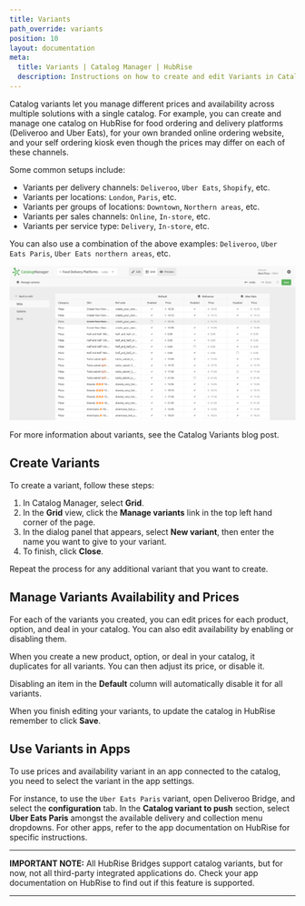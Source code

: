 ```yaml
---
title: Variants
path_override: variants
position: 10
layout: documentation
meta:
  title: Variants | Catalog Manager | HubRise
  description: Instructions on how to create and edit Variants in Catalog Manager. Synchronise catalogs between your EPOS and your apps.
---
```


Catalog variants let you manage different prices and availability across multiple solutions with a single catalog. For example, you can create and manage one catalog on HubRise for food ordering and delivery platforms (Deliveroo and Uber Eats), for your own branded online ordering website, and your self ordering kiosk  even though the prices may differ on each of these channels.

Some common setups include:

- Variants per delivery channels: `Deliveroo`, `Uber Eats`, `Shopify`, etc.
- Variants per locations: `London`, `Paris`, etc.
- Variants per groups of locations: `Downtown`, `Northern areas`, etc.
- Variants per sales channels: `Online`, `In-store`, etc.
- Variants per service type: `Delivery`, `In-store`, etc.

You can also use a combination of the above examples: `Deliveroo`, `Uber Eats Paris`, `Uber Eats northern areas`, etc.

![Catalog Manager Grid View](./images/020-grid-view.png)

For more information about variants, see the <Link href="/blog/catalog-variants">Catalog Variants blog post</Link>.

## Create Variants

To create a variant, follow these steps:

1. In Catalog Manager, select **Grid**.
1. In the **Grid** view, click the **Manage variants** link in the top left hand corner of the page.
1. In the dialog panel that appears, select **New variant**, then enter the name you want to give to your variant.
1. To finish, click **Close**.

Repeat the process for any additional variant that you want to create.

## Manage Variants Availability and Prices

For each of the variants you created, you can edit prices for each product, option, and deal in your catalog. You can also edit availability by enabling or disabling them.

When you create a new product, option, or deal in your catalog, it duplicates for all variants. You can then adjust its price, or disable it.

Disabling an item in the **Default** column will automatically disable it for all variants.

When you finish editing your variants, to update the catalog in HubRise remember to click **Save**.

## Use Variants in Apps

To use prices and availability variant in an app connected to the catalog, you need to select the variant in the app settings.

For instance, to use the `Uber Eats Paris` variant, open Deliveroo Bridge, and select the **configuration** tab. In the **Catalog variant to push** section, select **Uber Eats Paris** amongst the available delivery and collection menu dropdowns. For other apps, refer to the app documentation on HubRise for specific instructions.

---

**IMPORTANT NOTE:** All HubRise Bridges support catalog variants, but for now, not all third-party integrated applications do. Check your app documentation on HubRise to find out if this feature is supported.

---
